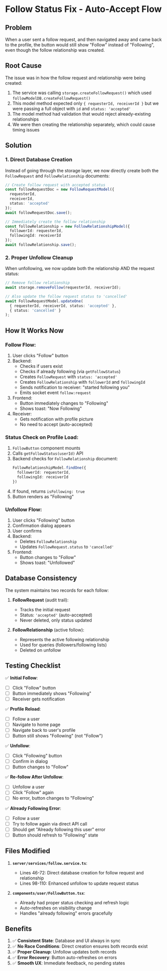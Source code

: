 # Follow Status Fix - Auto-Accept Flow

## Problem
When a user sent a follow request, and then navigated away and came back to the profile, the button would still show "Follow" instead of "Following", even though the follow relationship was created.

## Root Cause
The issue was in how the follow request and relationship were being created:

1. The service was calling `storage.createFollowRequest()` which used `followModelDB.createFollowRequest()`
2. This model method expected only `{ requesterId, receiverId }` but we were passing a full object with `id` and `status: 'accepted'`
3. The model method had validation that would reject already-existing relationships
4. We were then creating the relationship separately, which could cause timing issues

## Solution

### 1. **Direct Database Creation**
Instead of going through the storage layer, we now directly create both the `FollowRequest` and `FollowRelationship` documents:

```typescript
// Create follow request with accepted status
const followRequestDoc = new FollowRequestModel({
  requesterId,
  receiverId,
  status: 'accepted'
});
await followRequestDoc.save();

// Immediately create the follow relationship
const followRelationship = new FollowRelationshipModel({
  followerId: requesterId,
  followingId: receiverId
});
await followRelationship.save();
```

### 2. **Proper Unfollow Cleanup**
When unfollowing, we now update both the relationship AND the request status:

```typescript
// Remove follow relationship
await storage.removeFollow(requesterId, receiverId);

// Also update the follow request status to 'cancelled'
await FollowRequestModel.updateOne(
  { requesterId, receiverId, status: 'accepted' },
  { status: 'cancelled' }
);
```

## How It Works Now

### Follow Flow:
1. User clicks "Follow" button
2. Backend:
   - Checks if users exist
   - Checks if already following (via `getFollowStatus`)
   - Creates `FollowRequest` with `status: 'accepted'`
   - Creates `FollowRelationship` with `followerId` and `followingId`
   - Sends notification to receiver: "started following you"
   - Emits socket event `follow:request`
3. Frontend:
   - Button immediately changes to "Following"
   - Shows toast: "Now Following"
4. Receiver:
   - Gets notification with profile picture
   - No need to accept (auto-accepted)

### Status Check on Profile Load:
1. `FollowButton` component mounts
2. Calls `getFollowStatus(userId)` API
3. Backend checks for `FollowRelationship` document:
   ```typescript
   FollowRelationshipModel.findOne({ 
     followerId: requesterId, 
     followingId: receiverId 
   })
   ```
4. If found, returns `isFollowing: true`
5. Button renders as "Following"

### Unfollow Flow:
1. User clicks "Following" button
2. Confirmation dialog appears
3. User confirms
4. Backend:
   - Deletes `FollowRelationship`
   - Updates `FollowRequest.status` to `'cancelled'`
5. Frontend:
   - Button changes to "Follow"
   - Shows toast: "Unfollowed"

## Database Consistency

The system maintains two records for each follow:

1. **FollowRequest** (audit trail):
   - Tracks the initial request
   - Status: `'accepted'` (auto-accepted)
   - Never deleted, only status updated

2. **FollowRelationship** (active follow):
   - Represents the active following relationship
   - Used for queries (followers/following lists)
   - Deleted on unfollow

## Testing Checklist

✅ **Initial Follow**:
- [ ] Click "Follow" button
- [ ] Button immediately shows "Following"
- [ ] Receiver gets notification

✅ **Profile Reload**:
- [ ] Follow a user
- [ ] Navigate to home page
- [ ] Navigate back to user's profile
- [ ] Button still shows "Following" (not "Follow")

✅ **Unfollow**:
- [ ] Click "Following" button
- [ ] Confirm in dialog
- [ ] Button changes to "Follow"

✅ **Re-follow After Unfollow**:
- [ ] Unfollow a user
- [ ] Click "Follow" again
- [ ] No error, button changes to "Following"

✅ **Already Following Error**:
- [ ] Follow a user
- [ ] Try to follow again via direct API call
- [ ] Should get "Already following this user" error
- [ ] Button should refresh to "Following" state

## Files Modified

1. **`server/services/follow.service.ts`**:
   - Lines 46-72: Direct database creation for follow request and relationship
   - Lines 98-110: Enhanced unfollow to update request status

2. **`components/user/FollowButton.tsx`**:
   - Already had proper status checking and refresh logic
   - Auto-refreshes on visibility change
   - Handles "already following" errors gracefully

## Benefits

1. ✅ **Consistent State**: Database and UI always in sync
2. ✅ **No Race Conditions**: Direct creation ensures both records exist
3. ✅ **Proper Cleanup**: Unfollow updates both records
4. ✅ **Error Recovery**: Button auto-refreshes on errors
5. ✅ **Smooth UX**: Immediate feedback, no pending states




